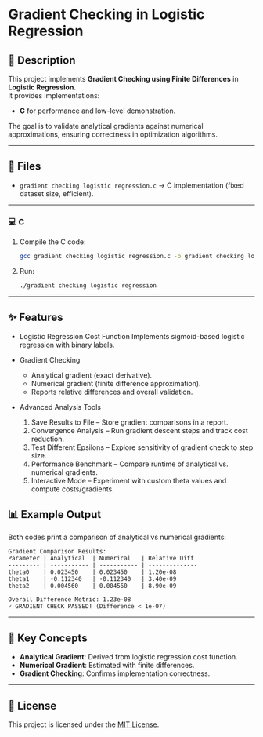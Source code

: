 # Gradient Checking in Logistic Regression

## 📌 Description
This project implements **Gradient Checking using Finite Differences** in **Logistic Regression**.  
It provides implementations:
- **C** for performance and low-level demonstration.


The goal is to validate analytical gradients against numerical approximations, ensuring correctness in optimization algorithms.

---

## 📂 Files
- `gradient checking logistic regression.c` → C implementation (fixed dataset size, efficient).  

---

### 💻 C
1. Compile the C code:
   ```bash
   gcc gradient checking logistic regression.c -o gradient checking logistic regression -lm
   ```
2. Run:
   ```bash
   ./gradient checking logistic regression
   ```

---
## ✨ Features

* Logistic Regression Cost Function
  Implements sigmoid-based logistic regression with binary labels.

* Gradient Checking

  * Analytical gradient (exact derivative).
  * Numerical gradient (finite difference approximation).
  * Reports relative differences and overall validation.

* Advanced Analysis Tools

  1. Save Results to File – Store gradient comparisons in a report.
  2. Convergence Analysis – Run gradient descent steps and track cost reduction.
  3. Test Different Epsilons – Explore sensitivity of gradient check to step size.
  4. Performance Benchmark – Compare runtime of analytical vs. numerical gradients.
  5. Interactive Mode – Experiment with custom theta values and compute costs/gradients.
     
## 📊 Example Output
Both codes print a comparison of analytical vs numerical gradients:

```
Gradient Comparison Results:
Parameter | Analytical  | Numerical   | Relative Diff
--------- | ----------- | ----------- | --------------
theta0    | 0.023450    | 0.023450    | 1.20e-08
theta1    | -0.112340   | -0.112340   | 3.40e-09
theta2    | 0.004560    | 0.004560    | 8.90e-09

Overall Difference Metric: 1.23e-08
✓ GRADIENT CHECK PASSED! (Difference < 1e-07)
```

---

## 🧮 Key Concepts
- **Analytical Gradient**: Derived from logistic regression cost function.  
- **Numerical Gradient**: Estimated with finite differences.  
- **Gradient Checking**: Confirms implementation correctness.  

---

## 📜 License
This project is licensed under the [MIT License](./LICENSE).
